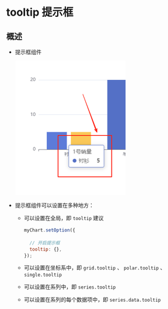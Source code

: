 # tooltip 提示框

## 概述

+ 提示框组件

  ![alt text](images/tooltip展示.png)

+ 提示框组件可以设置在多种地方：

  + 可以设置在全局，即 `tooltip` 建议

    ```js
    myChart.setOption({

      // 开启提示框
      tooltip: {},
    });
    ```

  + 可以设置在坐标系中，即 `grid.tooltip` 、 `polar.tooltip` 、 `single.tooltip`
  + 可以设置在系列中，即 `series.tooltip`
  + 可以设置在系列的每个数据项中，即 `series.data.tooltip`
